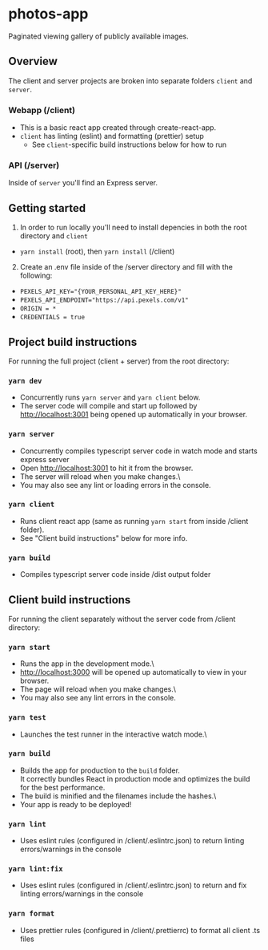 # photos-app
Paginated viewing gallery of publicly available images.

## Overview
The client and server projects are broken into separate folders `client` and `server`.

### Webapp (/client)
- This is a basic react app created through create-react-app.
- `client` has linting (eslint) and formatting (prettier) setup
    - See `client`-specific build instructions below for how to run

### API (/server)
Inside of `server` you'll find an Express server.

## Getting started
1. In order to run locally you'll need to install depencies in both the root directory and `client`
- `yarn install` (root), then `yarn install` (/client)
2. Create an .env file inside of the /server directory and fill with the following:
- `PEXELS_API_KEY="{YOUR_PERSONAL_API_KEY_HERE}"`
- `PEXELS_API_ENDPOINT="https://api.pexels.com/v1"`
- `ORIGIN = *`
- `CREDENTIALS = true`

## Project build instructions
For running the full project (client + server) from the root directory:

### `yarn dev`
- Concurrently runs `yarn server` and `yarn client` below.
- The server code will compile and start up followed by [http://localhost:3001](http://localhost:3001) being opened up automatically in your browser.

### `yarn server`
- Concurrently compiles typescript server code in watch mode and starts express server
- Open [http://localhost:3001](http://localhost:3001) to hit it from the browser.
- The server will reload when you make changes.\
- You may also see any lint or loading errors in the console.

### `yarn client`
- Runs client react app (same as running `yarn start` from inside /client folder).
- See "Client build instructions" below for more info.

### `yarn build`
- Compiles typescript server code inside /dist output folder

## Client build instructions
For running the client separately without the server code from /client directory:

### `yarn start`
- Runs the app in the development mode.\
- [http://localhost:3000](http://localhost:3000) will be opened up automatically to view in your browser.
- The page will reload when you make changes.\
- You may also see any lint errors in the console.

### `yarn test`
- Launches the test runner in the interactive watch mode.\

### `yarn build`
- Builds the app for production to the `build` folder.\
It correctly bundles React in production mode and optimizes the build for the best performance.
- The build is minified and the filenames include the hashes.\
- Your app is ready to be deployed!

### `yarn lint`
- Uses eslint rules (configured in /client/.eslintrc.json) to return linting errors/warnings in the console

### `yarn lint:fix`
- Uses eslint rules (configured in /client/.eslintrc.json) to return and fix linting errors/warnings in the console

### `yarn format`
- Uses prettier rules (configured in /client/.prettierrc) to format all client .ts files

